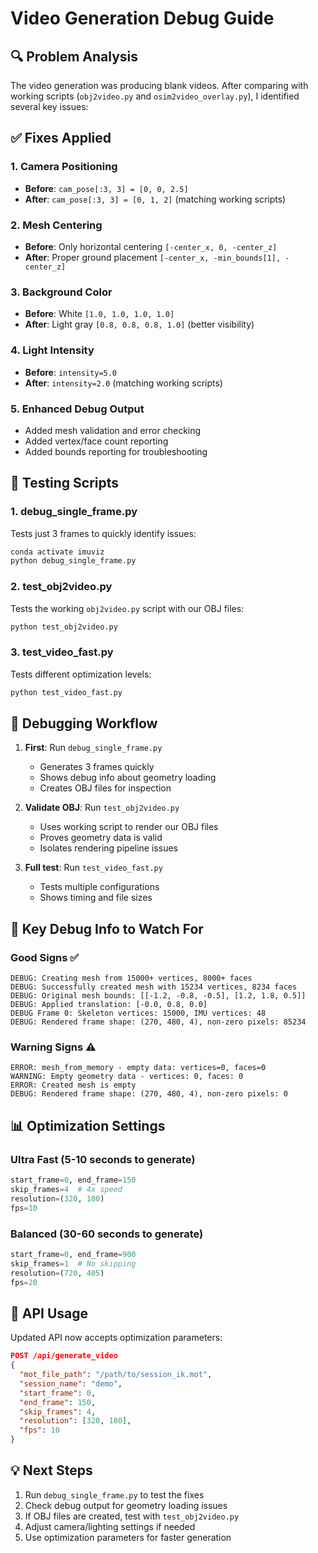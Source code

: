 # Video Generation Debug Guide

## 🔍 Problem Analysis

The video generation was producing blank videos. After comparing with working scripts (`obj2video.py` and `osim2video_overlay.py`), I identified several key issues:

## ✅ Fixes Applied

### 1. **Camera Positioning**
- **Before**: `cam_pose[:3, 3] = [0, 0, 2.5]`
- **After**: `cam_pose[:3, 3] = [0, 1, 2]` (matching working scripts)

### 2. **Mesh Centering**
- **Before**: Only horizontal centering `[-center_x, 0, -center_z]`
- **After**: Proper ground placement `[-center_x, -min_bounds[1], -center_z]`

### 3. **Background Color**
- **Before**: White `[1.0, 1.0, 1.0, 1.0]`  
- **After**: Light gray `[0.8, 0.8, 0.8, 1.0]` (better visibility)

### 4. **Light Intensity**
- **Before**: `intensity=5.0`
- **After**: `intensity=2.0` (matching working scripts)

### 5. **Enhanced Debug Output**
- Added mesh validation and error checking
- Added vertex/face count reporting
- Added bounds reporting for troubleshooting

## 🧪 Testing Scripts

### 1. **debug_single_frame.py**
Tests just 3 frames to quickly identify issues:
```bash
conda activate imuviz
python debug_single_frame.py
```

### 2. **test_obj2video.py**  
Tests the working `obj2video.py` script with our OBJ files:
```bash
python test_obj2video.py
```

### 3. **test_video_fast.py**
Tests different optimization levels:
```bash
python test_video_fast.py
```

## 🎯 Debugging Workflow

1. **First**: Run `debug_single_frame.py`
   - Generates 3 frames quickly
   - Shows debug info about geometry loading
   - Creates OBJ files for inspection

2. **Validate OBJ**: Run `test_obj2video.py`
   - Uses working script to render our OBJ files
   - Proves geometry data is valid
   - Isolates rendering pipeline issues

3. **Full test**: Run `test_video_fast.py`
   - Tests multiple configurations
   - Shows timing and file sizes

## 🔧 Key Debug Info to Watch For

### Good Signs ✅
```
DEBUG: Creating mesh from 15000+ vertices, 8000+ faces
DEBUG: Successfully created mesh with 15234 vertices, 8234 faces
DEBUG: Original mesh bounds: [[-1.2, -0.8, -0.5], [1.2, 1.8, 0.5]]
DEBUG: Applied translation: [-0.0, 0.8, 0.0]
DEBUG Frame 0: Skeleton vertices: 15000, IMU vertices: 48
DEBUG: Rendered frame shape: (270, 480, 4), non-zero pixels: 85234
```

### Warning Signs ⚠️
```
ERROR: mesh_from_memory - empty data: vertices=0, faces=0
WARNING: Empty geometry data - vertices: 0, faces: 0
ERROR: Created mesh is empty
DEBUG: Rendered frame shape: (270, 480, 4), non-zero pixels: 0
```

## 📊 Optimization Settings

### Ultra Fast (5-10 seconds to generate)
```python
start_frame=0, end_frame=150
skip_frames=4  # 4x speed
resolution=(320, 180)
fps=10
```

### Balanced (30-60 seconds to generate)  
```python
start_frame=0, end_frame=900
skip_frames=1  # No skipping
resolution=(720, 405)
fps=20
```

## 🚀 API Usage

Updated API now accepts optimization parameters:

```json
POST /api/generate_video
{
  "mot_file_path": "/path/to/session_ik.mot",
  "session_name": "demo",
  "start_frame": 0,
  "end_frame": 150,
  "skip_frames": 4,
  "resolution": [320, 180],
  "fps": 10
}
```

## 💡 Next Steps

1. Run `debug_single_frame.py` to test the fixes
2. Check debug output for geometry loading issues
3. If OBJ files are created, test with `test_obj2video.py`  
4. Adjust camera/lighting settings if needed
5. Use optimization parameters for faster generation 